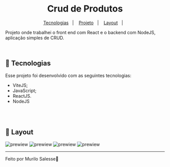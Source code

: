 <h1 align="center"> Crud de Produtos </h1>

<p align="center">
  <a href="#-tecnologias">Tecnologias</a>&nbsp;&nbsp;&nbsp;|&nbsp;&nbsp;&nbsp;
  <a href="#-projeto">Projeto</a>&nbsp;&nbsp;&nbsp;|&nbsp;&nbsp;&nbsp;
  <a href="#-layout">Layout</a>&nbsp;&nbsp;&nbsp;|&nbsp;&nbsp;&nbsp;
</p>

<p>
  Projeto onde trabalhei o front end com React e o backend com NodeJS, aplicação simples de CRUD.
</p>

<br>

## 🚀 Tecnologias

Esse projeto foi desenvolvido com as seguintes tecnologias:

- ViteJS;
- JavaScript;
- ReactJS.
- NodeJS

<br>
<br>

## 🔖 Layout
![prewiew](https://i.imgur.com/b4csWCF.jpeg)
![prewiew](https://i.imgur.com/nQA4bHe.jpeg)
![prewiew](https://i.imgur.com/YtQ98wD.jpeg)
![prewiew](https://i.imgur.com/1B98sto.jpeg)

---
Feito por Murilo Salesse👋  
